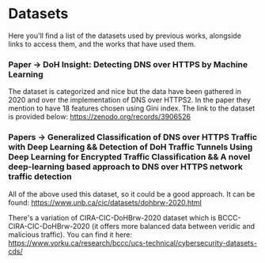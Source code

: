 # Datasets 
Here you'll find a list of the datasets used by previous works, alongside links to access them, and the works that have used them. 

### Paper -> DoH Insight: Detecting DNS over HTTPS by Machine Learning
The dataset is categorized and nice but the data have been gathered in 2020 and over the implementation of DNS over HTTPS2. In the paper they mention to have 18 features chosen using Gini index. The link to the dataset is provided below: 
https://zenodo.org/records/3906526

### Papers -> Generalized Classification of DNS over HTTPS Traffic with Deep Learning && Detection of DoH Traffic Tunnels Using Deep Learning for Encrypted Traffic Classification && A novel deep-learning based approach to DNS over HTTPS network traffic detection
All of the above used this dataset, so it could be a good approach.
It can be found: https://www.unb.ca/cic/datasets/dohbrw-2020.html

There's a variation of CIRA-CIC-DoHBrw-2020 dataset which is BCCC-CIRA-CIC-DoHBrw-2020 (it offers more balanced data between veridic and malicious traffic). You can find it here: https://www.yorku.ca/research/bccc/ucs-technical/cybersecurity-datasets-cds/

